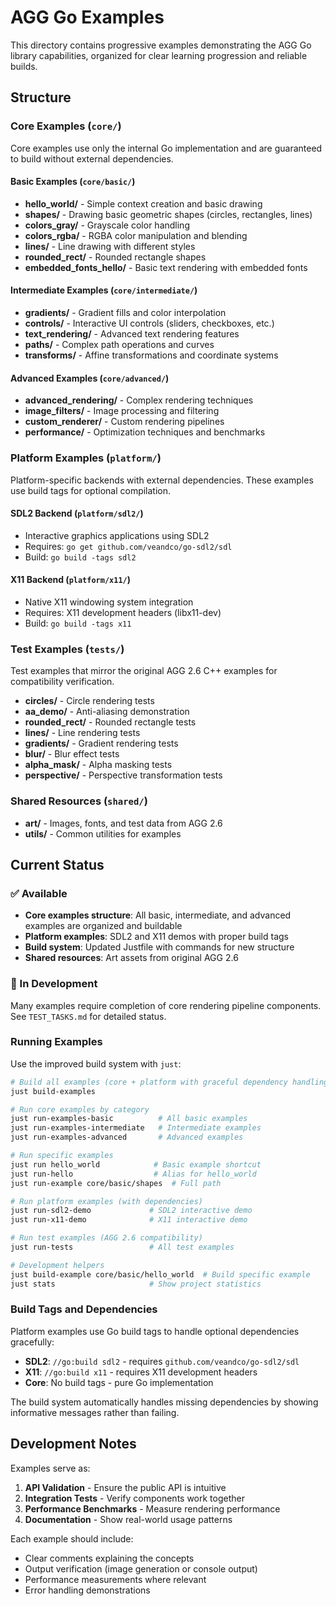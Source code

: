 # AGG Go Examples

This directory contains progressive examples demonstrating the AGG Go library capabilities, organized for clear learning progression and reliable builds.

## Structure

### Core Examples (`core/`)

Core examples use only the internal Go implementation and are guaranteed to build without external dependencies.

#### Basic Examples (`core/basic/`)
- **hello_world/** - Simple context creation and basic drawing
- **shapes/** - Drawing basic geometric shapes (circles, rectangles, lines)
- **colors_gray/** - Grayscale color handling
- **colors_rgba/** - RGBA color manipulation and blending
- **lines/** - Line drawing with different styles
- **rounded_rect/** - Rounded rectangle shapes
- **embedded_fonts_hello/** - Basic text rendering with embedded fonts

#### Intermediate Examples (`core/intermediate/`)
- **gradients/** - Gradient fills and color interpolation
- **controls/** - Interactive UI controls (sliders, checkboxes, etc.)
- **text_rendering/** - Advanced text rendering features
- **paths/** - Complex path operations and curves
- **transforms/** - Affine transformations and coordinate systems

#### Advanced Examples (`core/advanced/`)
- **advanced_rendering/** - Complex rendering techniques
- **image_filters/** - Image processing and filtering
- **custom_renderer/** - Custom rendering pipelines
- **performance/** - Optimization techniques and benchmarks

### Platform Examples (`platform/`)

Platform-specific backends with external dependencies. These examples use build tags for optional compilation.

#### SDL2 Backend (`platform/sdl2/`)
- Interactive graphics applications using SDL2
- Requires: `go get github.com/veandco/go-sdl2/sdl`
- Build: `go build -tags sdl2`

#### X11 Backend (`platform/x11/`)  
- Native X11 windowing system integration
- Requires: X11 development headers (libx11-dev)
- Build: `go build -tags x11`

### Test Examples (`tests/`)

Test examples that mirror the original AGG 2.6 C++ examples for compatibility verification.

- **circles/** - Circle rendering tests
- **aa_demo/** - Anti-aliasing demonstration  
- **rounded_rect/** - Rounded rectangle tests
- **lines/** - Line rendering tests
- **gradients/** - Gradient rendering tests
- **blur/** - Blur effect tests
- **alpha_mask/** - Alpha masking tests
- **perspective/** - Perspective transformation tests

### Shared Resources (`shared/`)

- **art/** - Images, fonts, and test data from AGG 2.6
- **utils/** - Common utilities for examples

## Current Status

### ✅ Available

- **Core examples structure**: All basic, intermediate, and advanced examples are organized and buildable
- **Platform examples**: SDL2 and X11 demos with proper build tags
- **Build system**: Updated Justfile with commands for new structure
- **Shared resources**: Art assets from original AGG 2.6

### 🚧 In Development

Many examples require completion of core rendering pipeline components. See `TEST_TASKS.md` for detailed status.

### Running Examples

Use the improved build system with `just`:

```bash
# Build all examples (core + platform with graceful dependency handling)
just build-examples

# Run core examples by category
just run-examples-basic          # All basic examples
just run-examples-intermediate   # Intermediate examples  
just run-examples-advanced       # Advanced examples

# Run specific examples
just run hello_world            # Basic example shortcut
just run-hello                  # Alias for hello_world
just run-example core/basic/shapes  # Full path

# Run platform examples (with dependencies)
just run-sdl2-demo             # SDL2 interactive demo
just run-x11-demo              # X11 interactive demo

# Run test examples (AGG 2.6 compatibility)
just run-tests                 # All test examples

# Development helpers
just build-example core/basic/hello_world  # Build specific example
just stats                     # Show project statistics
```

### Build Tags and Dependencies

Platform examples use Go build tags to handle optional dependencies gracefully:

- **SDL2**: `//go:build sdl2` - requires `github.com/veandco/go-sdl2/sdl`
- **X11**: `//go:build x11` - requires X11 development headers
- **Core**: No build tags - pure Go implementation

The build system automatically handles missing dependencies by showing informative messages rather than failing.

## Development Notes

Examples serve as:

1. **API Validation** - Ensure the public API is intuitive
2. **Integration Tests** - Verify components work together
3. **Performance Benchmarks** - Measure rendering performance
4. **Documentation** - Show real-world usage patterns

Each example should include:

- Clear comments explaining the concepts
- Output verification (image generation or console output)
- Performance measurements where relevant
- Error handling demonstrations
